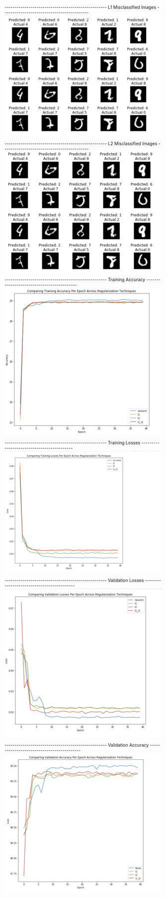 --------------------------------------------------- L1 Misclassified Images -------------------------------------------
![L1 Regularized Model Misclassified Images](https://github.com/raghavendra-gunnai/EVA4/blob/master/session6/L1_Misclassified_Images.png)





--------------------------------------------------- L2 Misclassified Images -------------------------------------------
![L2 Regularized model misclassified Images](https://github.com/raghavendra-gunnai/EVA4/blob/master/session6/L2_Misclassified_Images.png)










--------------------------------------------------- Training Accuracy -------------------------------------------
![Training Accuracy](https://github.com/raghavendra-gunnai/EVA4/blob/master/session6/TrainingAccuracy.png)






--------------------------------------------------- Training Losses -------------------------------------------
![Training Losses](https://github.com/raghavendra-gunnai/EVA4/blob/master/session6/TrainingLosses.png)














--------------------------------------------------- Validation Losses -------------------------------------------
![Validation Loss](https://github.com/raghavendra-gunnai/EVA4/blob/master/session6/ValidationLosses.png)














--------------------------------------------------- Validation Accuracy -------------------------------------------
![validation accuracy](https://github.com/raghavendra-gunnai/EVA4/blob/master/session6/ValidationAccuracy.png)
